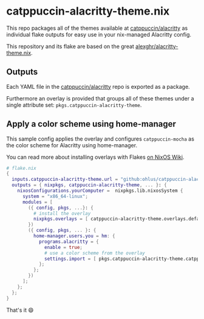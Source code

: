 # catppuccin-alacritty-theme.nix

This repo packages all of the themes available at [catppuccin/alacritty](https://github.com/catppuccin/alacritty)
as individual flake outputs for easy use in your nix-managed Alacritty config.

This repository and its flake are based on the great [alexghr/alacritty-theme.nix](https://github.com/alexghr/alacritty-theme.nix).

## Outputs

Each YAML file in the [catppuccin/alacritty](https://github.com/catppuccin/alacritty) repo is exported as a package.

Furthermore an overlay is provided that groups all of these themes under a single attribute set: `pkgs.catppuccin-alacritty-theme`.

## Apply a color scheme using home-manager

This sample config applies the overlay and configures `catppuccin-mocha` as the color scheme for Alacritty using home-manager.

You can read more about installing overlays with Flakes [on NixOS Wiki](https://nixos.wiki/wiki/Flakes#Importing_packages_from_multiple_channels).

```nix
# flake.nix
{
  inputs.catppuccin-alacritty-theme.url = "github:ohlus/catppuccin-alacritty-theme.nix";
  outputs = { nixpkgs, catppuccin-alacritty-theme, ... }: {
    nixosConfigurations.yourComputer =  nixpkgs.lib.nixosSystem {
      system = "x86_64-linux";
      modules = [
        ({ config, pkgs, ...}: {
          # install the overlay
          nixpkgs.overlays = [ catppuccin-alacritty-theme.overlays.default ];
        })
        ({ config, pkgs, ... }: {
          home-manager.users.you = hm: {
            programs.alacritty = {
              enable = true;
              # use a color scheme from the overlay
              settings.import = [ pkgs.catppuccin-alacritty-theme.catppuccin-mocha ];
            };
          };
        })
      ];
    };
  };
}
```

That's it :smile:
